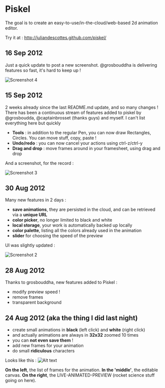 Piskel
======

The goal is to create an easy-to-use/in-the-cloud/web-based 2d animation editor. 

Try it at : http://juliandescottes.github.com/piskel/

16 Sep 2012
------------------------------------
Just a quick update to post a new screenshot. @grosbouddha is delivering features so fast, it's hard to keep up !

![Screenshot 4](https://dl.dropbox.com/u/17803671/screen_piskel_4.png "Screenshot 4")

15 Sep 2012
------------------------------------
2 weeks already since the last README.md update, and so many changes ! There has been a continuous stream of features added to piskel by @grosboudda, @captainbrosset (thanks guys) and myself.
I can't list everything here but quickly
* __Tools__ : in addition to the regular Pen, you can now draw Rectangles, Circles. You can move stuff, copy, paste !
* __Undo/redo__ : you can now cancel your actions using ctrl-z/ctrl-y 
* __Drag and drop__ : move frames around in your framesheet, using drag and drop

And a screenshot, for the record : 

![Screenshot 3](https://dl.dropbox.com/u/17803671/screen_piskel_3.png "Screenshot 3")

30 Aug 2012
------------------------------------
Many new features in 2 days :
* __save animations__, they are persisted in the cloud, and can be retrieved via a __unique URL__
* __color picker__, no longer limited to black and white 
* __local storage__, your work is automatically backed up locally
* __color palette__, listing all the colors already used in the animation
* __slider__ for choosing the speed of the preview

UI was slightly updated : 

![Screenshot 2](https://dl.dropbox.com/u/17803671/screen_piskel_2.png "Screenshot 2")

28 Aug 2012
------------------------------------
Thanks to grosbouddha, new features added to Piskel :
* modify preview speed !
* remove frames
* transparent background

24 Aug 2012 (aka the thing I did last night)
------------------------------------
* create small animations in __black__ (left click) and __white__ (right click)
* and actually animations are always in __32x32__ zoomed 10 times
* you can __not even save them__ ! 
* add new frames for your animation
* do small __ridiculous__ characters

Looks like this : 
![Alt text](https://dl.dropbox.com/u/17803671/screen_piskel.png "Optional title")

**On the left**, the list of frames for the animation. 
**In the 'middle'**, the editable canvas.
**On the right**, the LIVE-ANIMATED-PREVIEW (rocket science stuff going on here).

